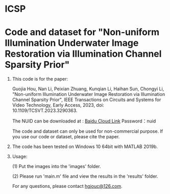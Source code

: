 # ICSP
# Code and dataset for "Non-uniform Illumination Underwater Image Restoration via Illumination Channel Sparsity Prior"

1. This code is for the paper: 

   Guojia Hou, Nan Li, Peixian Zhuang, Kunqian Li, Haihan Sun, Chongyi Li, "Non-uniform Illumination Underwater Image Restoration via Illumination Channel Sparsity Prior", IEEE Transactions on Circuits and Systems for Video Technology, Early Access, 2023, doi: 10.1109/TCSVT.2023.3290363.

   The NUID can be downloaded at : [Baidu Cloud Link](https://pan.baidu.com/s/1HFOcOrIzLfmf9KpgN7DyyQ)  Password：nuid
   
   The code and dataset can only be used for non-commercial purpose. If you use our code or dataset, please cite the paper.

2. The code has been tested on Windows 10 64bit with MATLAB 2019b. 

3. Usage:

   (1) Put the images into the 'images' folder.

   (2) Please run 'main.m' file and view the results in the 'results' folder.
   
   For any questions, please contact hgjouc@126.com.
